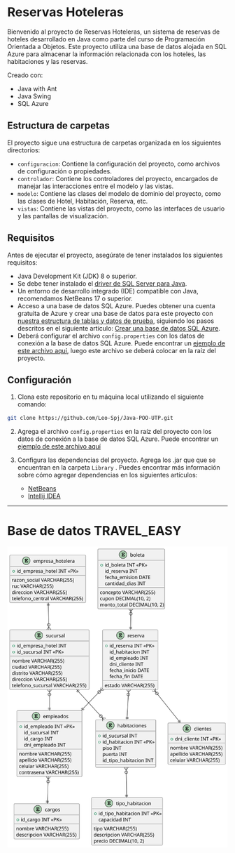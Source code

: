 # Reservas Hoteleras

Bienvenido al proyecto de Reservas Hoteleras, un sistema de reservas de hoteles desarrollado en Java como parte del curso de Programación Orientada a Objetos. Este proyecto utiliza una base de datos alojada en SQL Azure para almacenar la información relacionada con los hoteles, las habitaciones y las reservas.

Creado con:
* Java with Ant
* Java Swing
* SQL Azure


## Estructura de carpetas

El proyecto sigue una estructura de carpetas organizada en los siguientes directorios:

- `configuracion`: Contiene la configuración del proyecto, como archivos de configuración o propiedades.
- `controlador`: Contiene los controladores del proyecto, encargados de manejar las interacciones entre el modelo y las vistas.
- `modelo`: Contiene las clases del modelo de dominio del proyecto, como las clases de Hotel, Habitación, Reserva, etc.
- `vistas`: Contiene las vistas del proyecto, como las interfaces de usuario y las pantallas de visualización.

## Requisitos

Antes de ejecutar el proyecto, asegúrate de tener instalados los siguientes requisitos:

- Java Development Kit (JDK) 8 o superior.
- Se debe tener instalado el [driver de SQL Server para Java](https://docs.microsoft.com/en-us/sql/connect/jdbc/download-microsoft-jdbc-driver-for-sql-server?view=sql-server-ver15).
- Un entorno de desarrollo integrado (IDE) compatible con Java, recomendamos NetBeans 17 o superior.
- Acceso a una base de datos SQL Azure. Puedes obtener una cuenta gratuita de Azure y crear una base de datos para este proyecto con [nuestra estructura de tablas y datos de prueba](https://github.com/Leo-Spj/Java-POO-UTP/tree/main/Base%20de%20Datos), siguiendo los pasos descritos en el siguiente artículo: [Crear una base de datos SQL Azure](https://docs.microsoft.com/en-us/azure/azure-sql/database/single-database-create-quickstart?tabs=azure-portal).
- Deberá configurar el archivo `config.properties` con los datos de conexión a la base de datos SQL Azure. Puede encontrar un [ejemplo de este archivo aquí](https://github.com/Leo-Spj/Java-POO-UTP/blob/main/Base%20de%20Datos/config.properties), luego este archivo se deberá colocar en la raíz del proyecto.

## Configuración

1. Clona este repositorio en tu máquina local utilizando el siguiente comando:

```bash
git clone https://github.com/Leo-Spj/Java-POO-UTP.git
```	

2. Agrega el archivo `config.properties` en la raíz del proyecto con los datos de conexión a la base de datos SQL Azure. Puede encontrar un [ejemplo de este archivo aquí](https://github.com/Leo-Spj/Java-POO-UTP/blob/main/Base%20de%20Datos/config.properties)

3. Configura las dependencias del proyecto. Agrega los .jar que que se encuentran en la carpeta `Library` . Puedes encontrar más información sobre cómo agregar dependencias en los siguientes artículos: 
    * [NetBeans](https://docs.oracle.com/netbeans/nb82/netbeans/NBDAG/build_japps.htm#NBDAG552)
    * [Intellij IDEA](https://www.jetbrains.com/help/idea/library.html#add-library-to-module-dependencies)
    


-------------------------


# Base de datos TRAVEL_EASY

![PlantUML](./diagrama.svg)

